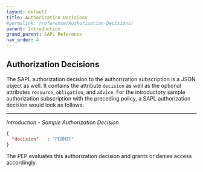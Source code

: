 ```yaml
---
layout: default
title: Authorization Decisions
#permalink: /reference/Authorization-Decisions/
parent: Introduction
grand_parent: SAPL Reference
nav_order: 4
---
```


## Authorization Decisions

The SAPL authorization decision to the authorization subscription is a JSON object as well. It contains the attribute `decision` as well as the optional attributes `resource`, `obligation`, and `advice`. For the introductory sample authorization subscription with the preceding policy, a SAPL authorization decision would look as follows:

---

*Introduction - Sample Authorization Decision*

```json
{
  "decision"   : "PERMIT"
}
```

The PEP evaluates this authorization decision and grants or denies access accordingly.